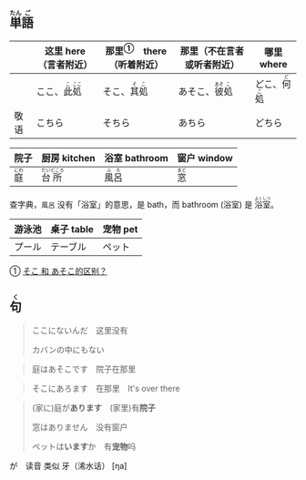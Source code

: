 ## <ruby><rb>単</rb><rt>たん</rt></ruby><ruby><rb>語</rb><rt>ご</rt></ruby>

|      | 这里 here（言者附近）                           | <a>那里</a><sup>①</sup>　there（听着附近）    | 那里（不在言者或听者附近）                        | 哪里 where                                    |
| ---- | ----------------------------------------------- | --------------------------------------------- | ------------------------------------------------- | --------------------------------------------- |
|      | ここ、<ruby>此<rt>こ</rt>処<rt>ここ</rt></ruby> | そこ、<ruby>其<rt>そ</rt>処<rt>こ</rt></ruby> | あそこ、<ruby>彼<rt>あそ</rt>処<rt>こ</rt></ruby> | どこ、<ruby>何<rt>ど</rt>処<rt>こ</rt></ruby> |
| 敬语 | こちら                                          | そちら                                        | あちら                                            | どちら                                        |

| 院子                                  | 厨房 kitchen                                  | 浴室 bathroom                           | 窗户 window                           |
| ------------------------------------- | --------------------------------------------- | --------------------------------------- | ------------------------------------- |
| <ruby><rb>庭</rb><rt>にわ</rt></ruby> | <ruby>台<rt>だい</rt>所<rt>どころ</rt></ruby> | <ruby><rb>風呂</rb><rt>ふろ</rt></ruby> | <ruby><rb>窓</rb><rt>まど</rt></ruby> |

查字典，`風呂` 没有「浴室」的意思，是 bath，而 bathroom (浴室) 是 <ruby>浴<rt>よく</rt>室<rt>しつ</rt></ruby>。

| 游泳池 | 桌子 table | 宠物 pet |
| ------ | ---------- | -------- |
| プール | テーブル   | ペット   |

① [そこ 和 あそこ的区别？](https://www.zhihu.com/question/41851055 '知乎：そこ 和 あそこ的区别？')



## <ruby><rb>句</rb><rt>く</rt></ruby>

> ここにないんだ　这里没有
>
> カバンの中にもない

> 庭はあそこです　院子在那里
>

> そこにあろます　在那里　It's over there
>

> (家に)庭が**あります**　(家里)有**院子**
>
> 窓はありません　没有窗户
>
> ペットは**います**か　有**宠物**吗
>

が　读音 类似 牙（浠水话） [ηa]